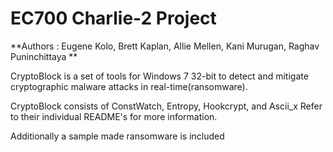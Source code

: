 # EC700 Charlie-2 Project
**Authors : Eugene Kolo, Brett Kaplan, Allie Mellen, Kani Murugan, Raghav Puninchittaya **

CryptoBlock is a set of tools for Windows 7 32-bit to detect and mitigate cryptographic malware attacks in real-time(ransomware).

CryptoBlock consists of ConstWatch, Entropy, Hookcrypt, and Ascii_x
Refer to their individual README's for more information.

Additionally a sample made ransomware is included

